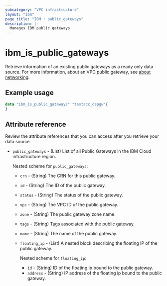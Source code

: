 ```yaml
---
subcategory: "VPC infrastructure"
layout: "ibm"
page_title: "IBM : public_gateways"
description: |-
  Manages IBM public gateways.
---
```


# ibm_is_public_gateways
Retrieve information of an existing public gateways as a ready only data source. For more information, about an VPC public gateway, see [about networking](https://cloud.ibm.com/docs/vpc?topic=vpc-about-networking-for-vpc).

## Example usage

```terraform
data "ibm_is_public_gateways" "testacc_dspgw"{
}

```

## Attribute reference
Review the attribute references that you can access after you retrieve your data source.

- `public_gateways` - (List) List of all Public Gateways in the IBM Cloud infrastructure region.

  Nested scheme for `public_gateways`:
  - `crn` - (String) The CRN for this public gateway.
  - `id` - (String) The ID of the public gateway.
  - `status` - (String) The status of the public gateway.
  - `vpc` - (String) The VPC ID of the public gateway.
  - `zone` - (String) The public gateway zone name.
  - `tags` - (String) Tags associated with the public gateway.
  - `name` - (String) The name of the public gateway.
  - `floating_ip` - (List) A nested block describing the floating IP of the public gateway.
  
    Nested scheme for `floating_ip`:
    - `id` - (String) ID of the floating ip bound to the public gateway.
    - `address` - (String) IP address of the floating ip bound to the public gateway.
